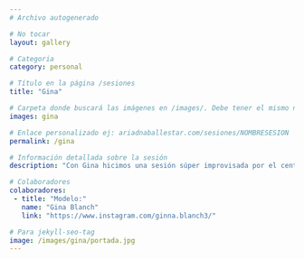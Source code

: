 ```yaml
---
# Archivo autogenerado

# No tocar
layout: gallery

# Categoria
category: personal

# Título en la página /sesiones
title: "Gina"

# Carpeta donde buscará las imágenes en /images/. Debe tener el mismo nombre y sin espacios
images: gina

# Enlace personalizado ej: ariadnaballestar.com/sesiones/NOMBRESESION
permalink: /gina

# Información detallada sobre la sesión
description: "Con Gina hicimos una sesión súper improvisada por el centro de Barcelona. En cuestión de horas lo organizamos todo y salimos a hacer unas fotitos. ¡Fue genial y espero poder repetir pronto con ella!"

# Colaboradores
colaboradores:
 - title: "Modelo:"
   name: "Gina Blanch"
   link: "https://www.instagram.com/ginna.blanch3/"

# Para jekyll-seo-tag
image: /images/gina/portada.jpg
---
```

